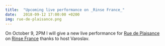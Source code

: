 ```yaml
---
title:  "Upcoming live performance on _Rinse France_"
date:   2018-09-12 17:00:00 +0200
img: rue-de-plaisance.png
---
```


On October 9, 2PM I will give a new live performance for [Rue de
Plaisance](https://rinse.fr/podcasts/rue-de-plaisance-avec-varoslav-110417/)
on [Rinse France](https://rinse.fr/) thanks to host Varoslav.
